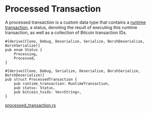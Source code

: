 # Processed Transaction

A processed transaction is a custom data type that contains a [runtime transaction], a status, denoting the result of executing this runtime transaction, as well as a collection of Bitcoin transaction IDs.

```rust,ignore
#[derive(Clone, Debug, Deserialize, Serialize, BorshDeserialize, BorshSerialize)]
pub enum Status {
    Processing,
    Processed,
}

#[derive(Clone, Debug, Serialize, Deserialize, BorshSerialize, BorshDeserialize)]
pub struct ProcessedTransaction {
    pub runtime_transaction: RuntimeTransaction,
    pub status: Status,
    pub bitcoin_txids: Vec<String>,
}
```
[processed_transaction.rs]

[runtime transaction]: ./runtime-transaction.md
[processed_transaction.rs]: https://github.com/Arch-Network/arch-local/blob/main/sdk/src/processed_transaction.rs

